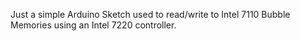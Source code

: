 Just a simple Arduino Sketch used to read/write to Intel 7110 Bubble Memories using an Intel 7220 controller.
